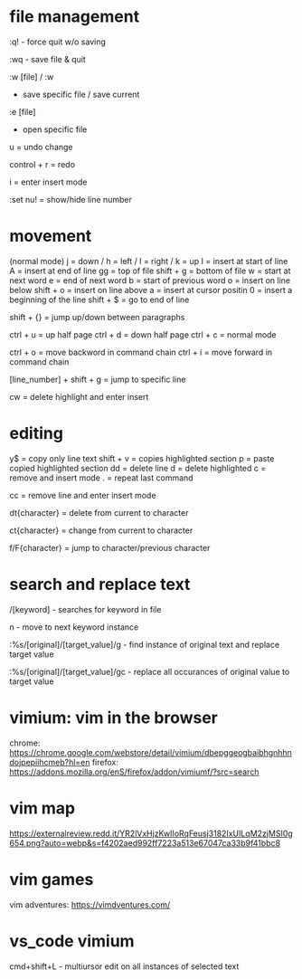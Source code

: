 # file management

:q!
    - force quit w/o saving

:wq
    - save file & quit

:w [file] / :w
   -  save specific file / save current

:e [file]
   -  open specific file

u = undo change

control + r = redo

i = enter insert mode

:set nu! = show/hide line number

# movement

(normal mode) j = down / h = left / l = right / k = up
I = insert at start of line
A = insert at end of line
gg = top of file
shift + g = bottom of file
w = start at next word
e = end of next word
b = start of previous word
o = insert on line below
shift + o = insert on line above
a = insert at cursor positin
0 = insert a beginning of the line
shift + $ = go to end of line

shift + {} = jump up/down between paragraphs

ctrl + u = up half page
ctrl + d = down half page
ctrl + c = normal mode

ctrl + o = move backword in command chain
ctrl + i = move forward in command chain

[line_number] + shift + g = jump to specific line

cw = delete highlight and enter insert

# editing

y$ = copy only line text
shift + v = copies highlighted section
p = paste copied highlighted section
dd = delete line
d = delete highlighted
c = remove and insert mode
. = repeat last command

cc = remove line and enter insert mode

dt{character} = delete from current to character

ct{character} = change from current to character

f/F{character} = jump to character/previous character

# search and replace text

/[keyword]
    - searches for keyword in file

n
    - move to next keyword instance

:%s/[original]/[target_value]/g
    - find instance of original text and replace target value

:%s/[original]/[target_value]/gc
    - replace all occurances of original value to target value

# vimium: vim in the browser
chrome: https://chrome.google.com/webstore/detail/vimium/dbepggeogbaibhgnhhndojpepiihcmeb?hl=en
firefox: https://addons.mozilla.org/enS/firefox/addon/vimiumf/?src=search

# vim map
https://externalreview.redd.it/YR2lVxHjzKwIIoRqFeusj3182IxUILqM2zjMSI0g654.png?auto=webp&s=f4202aed992ff7223a513e67047ca33b9f41bbc8

# vim games
vim adventures: https://vimdventures.com/

# vs_code vimium

cmd+shift+L
	- multiursor edit on all instances of selected text
